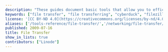 ```yaml
---
description: "These guides document basic tools that allow you to efficiently and securely transfer files between your local system and your Linux Server."
keywords: ["file transfer", "file transferring", "cyberduck", "filezilla", "winscp"]
license: '[CC BY-ND 4.0](https://creativecommons.org/licenses/by-nd/4.0)'
aliases: ['/tools-reference/file-transfer/','/networking/file-transfer/']
published: 2009-07-16
title: File Transfer
show_in_lists: true
contributors: ["Linode"]
---
```



